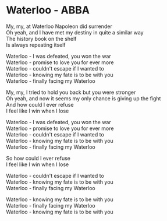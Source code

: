 # Waterloo - ABBA

My, my, at Waterloo Napoleon did surrender\
Oh yeah, and I have met my destiny in quite a similar way\
The history book on the shelf\
Is always repeating itself

Waterloo - I was defeated, you won the war\
Waterloo - promise to love you for ever more\
Waterloo - couldn't escape if I wanted to\
Waterloo - knowing my fate is to be with you\
Waterloo - finally facing my Waterloo

My, my, I tried to hold you back but you were stronger\
Oh yeah, and now it seems my only chance is giving up the fight\
And how could I ever refuse\
I feel like I win when I lose

Waterloo - I was defeated, you won the war\
Waterloo - promise to love you for ever more\
Waterloo - couldn't escape if I wanted to\
Waterloo - knowing my fate is to be with you\
Waterloo - finally facing my Waterloo

So how could I ever refuse\
I feel like I win when I lose

Waterloo - couldn't escape if I wanted to\
Waterloo - knowing my fate is to be with you\
Waterloo - finally facing my Waterloo

Waterloo - knowing my fate is to be with you\
Waterloo - finally facing my Waterloo\
Waterloo - knowing my fate is to be with you